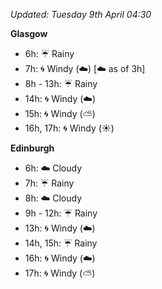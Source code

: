 *Updated: Tuesday 9th April 04:30*

**Glasgow**

* 6h: :umbrella: Rainy
* 7h: :cyclone: Windy (:cloud:) [:cloud: as of 3h]
* 8h - 13h: :umbrella: Rainy
* 14h: :cyclone: Windy (:cloud:)
* 15h: :cyclone: Windy (:partly_sunny:)
* 16h, 17h: :cyclone: Windy (:sunny:)

**Edinburgh**

* 6h: :cloud: Cloudy
* 7h: :umbrella: Rainy
* 8h: :cloud: Cloudy
* 9h - 12h: :umbrella: Rainy
* 13h: :cyclone: Windy (:cloud:)
* 14h, 15h: :umbrella: Rainy
* 16h: :cyclone: Windy (:cloud:)
* 17h: :cyclone: Windy (:partly_sunny:)
